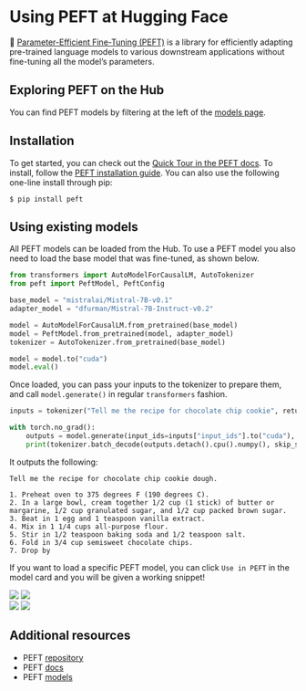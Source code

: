 # Using PEFT at Hugging Face

🤗 [Parameter-Efficient Fine-Tuning (PEFT)](https://huggingface.co/docs/peft/index) is a library for efficiently adapting pre-trained language models to various downstream applications without fine-tuning all the model’s parameters. 

## Exploring PEFT on the Hub

You can find PEFT models by filtering at the left of the [models page](https://huggingface.co/models?library=peft&sort=trending).


## Installation

To get started, you can check out the [Quick Tour in the PEFT docs](https://huggingface.co/docs/peft/quicktour). To install, follow the [PEFT installation guide](https://huggingface.co/docs/peft/install).
You can also use the following one-line install through pip:

```
$ pip install peft
```

## Using existing models

All PEFT models can be loaded from the Hub. To use a PEFT model you also need to load the base model that was fine-tuned, as shown below.

```py
from transformers import AutoModelForCausalLM, AutoTokenizer
from peft import PeftModel, PeftConfig

base_model = "mistralai/Mistral-7B-v0.1"
adapter_model = "dfurman/Mistral-7B-Instruct-v0.2"

model = AutoModelForCausalLM.from_pretrained(base_model)
model = PeftModel.from_pretrained(model, adapter_model)
tokenizer = AutoTokenizer.from_pretrained(base_model)

model = model.to("cuda")
model.eval()
```

Once loaded, you can pass your inputs to the tokenizer to prepare them, and call `model.generate()` in regular `transformers` fashion.

```py
inputs = tokenizer("Tell me the recipe for chocolate chip cookie", return_tensors="pt")

with torch.no_grad():
    outputs = model.generate(input_ids=inputs["input_ids"].to("cuda"), max_new_tokens=10)
    print(tokenizer.batch_decode(outputs.detach().cpu().numpy(), skip_special_tokens=True)[0])
```

It outputs the following:

```text
Tell me the recipe for chocolate chip cookie dough.

1. Preheat oven to 375 degrees F (190 degrees C).
2. In a large bowl, cream together 1/2 cup (1 stick) of butter or margarine, 1/2 cup granulated sugar, and 1/2 cup packed brown sugar.
3. Beat in 1 egg and 1 teaspoon vanilla extract.
4. Mix in 1 1/4 cups all-purpose flour.
5. Stir in 1/2 teaspoon baking soda and 1/2 teaspoon salt.
6. Fold in 3/4 cup semisweet chocolate chips.
7. Drop by
```

If you want to load a specific PEFT model, you can click `Use in PEFT` in the model card and you will be given a working snippet!

<div class="flex justify-center">
<img class="block dark:hidden" src="https://huggingface.co/datasets/huggingface/documentation-images/resolve/main/hub/peft_repo_light_new.png"/>
<img class="hidden dark:block" src="https://huggingface.co/datasets/huggingface/documentation-images/resolve/main/hub/peft_repo.png"/>
</div>
<div class="flex justify-center">
<img class="block dark:hidden" src="https://huggingface.co/datasets/huggingface/documentation-images/resolve/main/hub/peft_snippet_light.png"/>
<img class="hidden dark:block" src="https://huggingface.co/datasets/huggingface/documentation-images/resolve/main/hub/peft_snippet.png"/>
</div>

## Additional resources

* PEFT [repository](https://github.com/huggingface/peft)
* PEFT [docs](https://huggingface.co/docs/peft/index)
* PEFT [models](https://huggingface.co/models?library=peft&sort=trending)
